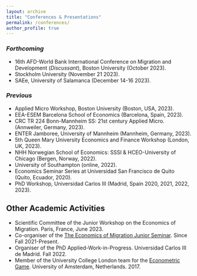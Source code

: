 ```yaml
---
layout: archive
title: "Conferences & Presentations"
permalink: /conferences/
author_profile: true
---
```



<!-- {% for post in site.conferences %}
  {% include archive-single-nolink.html %}
{% endfor %} -->

### **_Forthcoming_**

- 16th AFD-World Bank International Conference on Migration and Development (_Discussant_), Boston University (October 2023).
- Stockholm University (November 21 2023).
- SAEe, University of Salamanca (December 14-16 2023).

### **_Previous_**
- Applied Micro Workshop, Boston University (Boston, USA, 2023).
- EEA-ESEM Barcelona School of Economics (Barcelona, Spain, 2023).
- CRC TR 224 Bonn-Mannheim SS: 21st century Applied Micro. (Annweiler, Germany, 2023).
- ENTER Jamboree, University of Mannheim (Mannheim, Germany, 2023).
- 5th Queen Mary University Economics and Finance Workshop (London, UK, 2023).
- NHH Norwegian School of Economics: SSSI & HCEO-University of Chicago (Bergen, Norway, 2022).
- University of Southampton (online, 2022).
- Economics Seminar Series at Universidad San Francisco de Quito (Quito, Ecuador, 2020).
- PhD Workshop, Universidad Carlos III (Madrid, Spain 2020, 2021, 2022, 2023).

## Other Academic Activities
- Scientific Committee of the Junior Workshop on the Economics of Migration. Paris, France, June 2023.
- Co-organiser of the [The Economics of Migration Junior Seminar](https://sites.google.com/view/the-economics-of-migration/home). Since Fall 2021-Present.
- Organiser of the PhD Applied-Work-in-Progress. Universidad Carlos III de Madrid. Fall 2022.
- Member of the University College London team for the [Econometric Game](https://wceconometrics.com/). University of Amsterdam,
Netherlands. 2017. 
